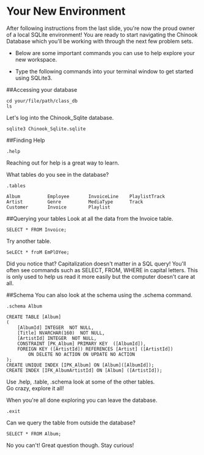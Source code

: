 Your New Environment
=============================

After following instructions from the last slide, you're
now the proud owner of a local SQLite environment!  You are
ready to start navigating the Chinook Database which you'll be working 
with through the next few problem sets.

* Below are some important commands you can use to help explore your
new workspace.

* Type the following commands into your terminal window to get started using SQLite3.

##Accessing your database
```
cd your/file/path/class_db
ls
```

Let's log into the Chinook_Sqlite database.
```
sqlite3 Chinook_Sqlite.sqlite
```

##Finding Help
```
.help
```
Reaching out for help is a great way to learn.

What tables do you see in the database?
```
.tables

Album          Employee       InvoiceLine    PlaylistTrack
Artist         Genre          MediaType      Track        
Customer       Invoice        Playlist   
```

##Querying your tables
Look at all the data from the Invoice table.
```
SELECT * FROM Invoice;
```
Try another table.
```
SeLECt * froM EmPlOYee;
```
Did you notice that?  Capitalization doesn't matter in a SQL query!
You'll often see commands such as SELECT, FROM, WHERE in capital letters.
This is only used to help us read it more easily but the computer doesn't care at all.

##Schema
You can also look at the schema using the .schema command.
```
.schema Album

CREATE TABLE [Album]
(
    [AlbumId] INTEGER  NOT NULL,
    [Title] NVARCHAR(160)  NOT NULL,
    [ArtistId] INTEGER  NOT NULL,
    CONSTRAINT [PK_Album] PRIMARY KEY  ([AlbumId]),
    FOREIGN KEY ([ArtistId]) REFERENCES [Artist] ([ArtistId]) 
		ON DELETE NO ACTION ON UPDATE NO ACTION
);
CREATE UNIQUE INDEX [IPK_Album] ON [Album]([AlbumId]);
CREATE INDEX [IFK_AlbumArtistId] ON [Album] ([ArtistId]);

```
Use .help, .table, .schema look at some of the other tables.  
Go crazy, explore it all!

When you're all done exploring you can leave the database.
```
.exit 
```

Can we query the table from outside the database?
```
SELECT * FROM Album;
```
No you can't! Great question though.  Stay curious!

